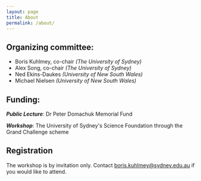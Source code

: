 ```yaml
---
layout: page
title: About
permalink: /about/
---
```


## Organizing committee:
- Boris Kuhlmey, co-chair *(The University of Sydney)*
- Alex Song, co-chair *(The University of Sydney)*
- Ned Ekins-Daukes *(University of New South Wales)*
- Michael Nielsen *(University of New South Wales)*


## Funding:

***Public Lecture***: Dr Peter Domachuk Memorial Fund

***Workshop***: The University of Sydney's Science Foundation through the Grand Challenge scheme 

## Registration
The workshop is by invitation only. 
Contact boris.kuhlmey@sydney.edu.au if you would like to attend.  
